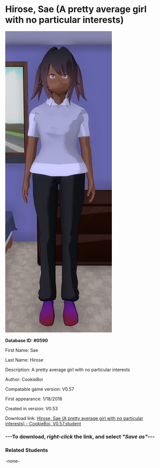 # Hirose, Sae (A pretty average girl with no particular interests)

<img src="../../Files/Images/Hirose, Sae (A pretty average girl with no particular interests).png" title="Hirose, Sae (A pretty average girl with no particular interests) - CookieBoi, V0.57">

**Database ID: #0590**

First Name: Sae

Last Name: Hirose

Description: A pretty average girl with no particular interests

Author: CookieBoi

Compatable game version: V0.57

First appearance: 1/18/2018

Created in version: V0.53

Download link: <a href="https://raw.githubusercontent.com/Arbiter1223/Daigaku-Gurashi-Custom-Students/master/Files/Student%20Files/Hirose%2C%20Sae%20(A%20pretty%20average%20girl%20with%20no%20particular%20interests)%20-%20CookieBoi%2C%20V0.57.student">Hirose, Sae (A pretty average girl with no particular interests) - CookieBoi, V0.57.student</a>

### ---**To download, _right-click_ the link, and select _"Save as"_**---

### Related Students

-none-
